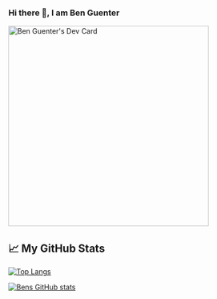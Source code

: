 ### Hi there 👋, I am Ben Guenter

<a href="https://app.daily.dev/benguenter"><img src="https://api.daily.dev/devcards/db1e6ceb4f75498c97f3411fa4b25b50.png?r=osm" width="400" alt="Ben Guenter's Dev Card"/></a>

## &#x1f4c8; My GitHub Stats

[![Top Langs](https://github-readme-stats.vercel.app/api/top-langs/?username=benguenter&hide=java,html,css&theme=radical)](https://github.com/anuraghazra/github-readme-stats)

[![Bens GitHub stats](https://github-readme-stats.vercel.app/api?username=benguenter&theme=radical)](https://github.com/anuraghazra/github-readme-stats)

<!--
**benguenter/benguenter** is a ✨ _special_ ✨ repository because its `README.md` (this file) appears on your GitHub profile.

Here are some ideas to get you started:

- 🔭 I’m currently working on ...
- 🌱 I’m currently learning ...
- 👯 I’m looking to collaborate on ...
- 🤔 I’m looking for help with ...
- 💬 Ask me about ...
- 📫 How to reach me: ...
- 😄 Pronouns: ...
- ⚡ Fun fact: ...
-->
